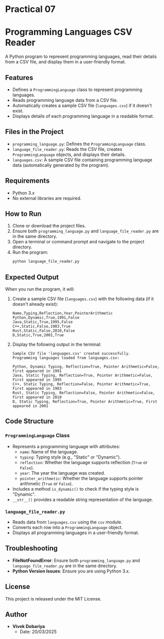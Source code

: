 # Practical 07
# Programming Languages CSV Reader

A Python program to represent programming languages, read their details from a CSV file, and display them in a user-friendly format.

## Features

- Defines a `ProgrammingLanguage` class to represent programming languages.
- Reads programming language data from a CSV file.
- Automatically creates a sample CSV file (`languages.csv`) if it doesn't exist.
- Displays details of each programming language in a readable format.

## Files in the Project

- `programming_language.py`: Defines the `ProgrammingLanguage` class.
- `language_file_reader.py`: Reads the CSV file, creates `ProgrammingLanguage` objects, and displays their details.
- `languages.csv`: A sample CSV file containing programming language data (automatically generated by the program).

## Requirements

- Python 3.x
- No external libraries are required.

## How to Run

1. Clone or download the project files.
2. Ensure both `programming_language.py` and `language_file_reader.py` are in the same directory.
3. Open a terminal or command prompt and navigate to the project directory.
4. Run the program:
   ```bash
   python language_file_reader.py
   ```

## Expected Output

When you run the program, it will:

1. Create a sample CSV file (`languages.csv`) with the following data (if it doesn't already exist):
   ```
   Name,Typing,Reflection,Year,PointerArithmetic
   Python,Dynamic,True,1991,False
   Java,Static,True,1995,False
   C++,Static,False,1983,True
   Rust,Static,False,2010,False
   D,Static,True,2001,True
   ```

2. Display the following output in the terminal:
   ```
   Sample CSV file 'languages.csv' created successfully.
   Programming languages loaded from languages.csv:

   Python, Dynamic Typing, Reflection=True, Pointer Arithmetic=False, First appeared in 1991
   Java, Static Typing, Reflection=True, Pointer Arithmetic=False, First appeared in 1995
   C++, Static Typing, Reflection=False, Pointer Arithmetic=True, First appeared in 1983
   Rust, Static Typing, Reflection=False, Pointer Arithmetic=False, First appeared in 2010
   D, Static Typing, Reflection=True, Pointer Arithmetic=True, First appeared in 2001
   ```

## Code Structure

### `ProgrammingLanguage` Class

- Represents a programming language with attributes:
  - `name`: Name of the language.
  - `typing`: Typing style (e.g., "Static" or "Dynamic").
  - `reflection`: Whether the language supports reflection (`True` or `False`).
  - `year`: The year the language was created.
  - `pointer_arithmetic`: Whether the language supports pointer arithmetic (`True` or `False`).
- Includes a method `is_dynamic()` to check if the typing style is "Dynamic".
- `__str__()` provides a readable string representation of the language.

### `language_file_reader.py`

- Reads data from `languages.csv` using the `csv` module.
- Converts each row into a `ProgrammingLanguage` object.
- Displays all programming languages in a user-friendly format.

## Troubleshooting

- **FileNotFoundError**: Ensure both `programming_language.py` and `language_file_reader.py` are in the same directory.
- **Python Version Issues**: Ensure you are using Python 3.x.

## License

This project is released under the MIT License.

## Author

- **Vivek Dobariya**
  - Date: 20/03/2025
